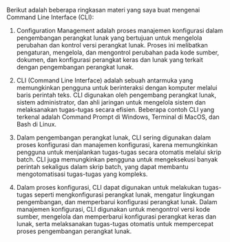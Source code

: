 Berikut adalah beberapa ringkasan materi yang saya buat mengenai Command Line Interface (CLI):

1. Configuration Management adalah proses manajemen konfigurasi dalam pengembangan perangkat lunak yang bertujuan untuk mengelola perubahan dan kontrol versi perangkat lunak. Proses ini melibatkan pengaturan, mengelola, dan mengontrol perubahan pada kode sumber, dokumen, dan konfigurasi perangkat keras dan lunak yang terkait dengan pengembangan perangkat lunak.

2. CLI (Command Line Interface) adalah sebuah antarmuka yang memungkinkan pengguna untuk berinteraksi dengan komputer melalui baris perintah teks. CLI digunakan oleh pengembang perangkat lunak, sistem administrator, dan ahli jaringan untuk mengelola sistem dan melaksanakan tugas-tugas secara efisien. Beberapa contoh CLI yang terkenal adalah Command Prompt di Windows, Terminal di MacOS, dan Bash di Linux.

3. Dalam pengembangan perangkat lunak, CLI sering digunakan dalam proses konfigurasi dan manajemen konfigurasi, karena memungkinkan pengguna untuk menjalankan tugas-tugas secara otomatis melalui skrip batch. CLI juga memungkinkan pengguna untuk mengeksekusi banyak perintah sekaligus dalam skrip batch, yang dapat membantu mengotomatisasi tugas-tugas yang kompleks.

4. Dalam proses konfigurasi, CLI dapat digunakan untuk melakukan tugas-tugas seperti mengkonfigurasi perangkat lunak, mengatur lingkungan pengembangan, dan memperbarui konfigurasi perangkat lunak. Dalam manajemen konfigurasi, CLI digunakan untuk mengontrol versi kode sumber, mengelola dan memperbarui konfigurasi perangkat keras dan lunak, serta melaksanakan tugas-tugas otomatis untuk mempercepat proses pengembangan perangkat lunak.